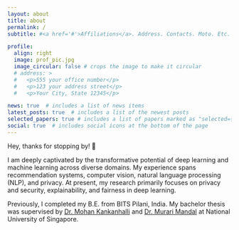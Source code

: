 ```yaml
---
layout: about
title: about
permalink: /
subtitle: #<a href='#'>Affiliations</a>. Address. Contacts. Moto. Etc.

profile:
  align: right
  image: prof_pic.jpg
  image_circular: false # crops the image to make it circular
  # address: >
  #   <p>555 your office number</p>
  #   <p>123 your address street</p>
  #   <p>Your City, State 12345</p>

news: true  # includes a list of news items
latest_posts: true  # includes a list of the newest posts
selected_papers: true # includes a list of papers marked as "selected={true}"
social: true  # includes social icons at the bottom of the page
---
```


Hey, thanks for stopping by! :wave:

I am deeply captivated by the transformative potential of deep learning and machine learning across diverse domains. My experience spans recommendation systems, computer vision, natural language processing (NLP), and privacy. At present, my research primarily focuses on privacy and security, explainability, and fairness in deep learning. 

Previously, I completed my B.E. from BITS Pilani, India. My bachelor thesis was supervised by [Dr. Mohan Kankanhalli](https://www.comp.nus.edu.sg/~mohan/) and [Dr. Murari Mandal](https://murarimandal.github.io/) at National University of Singapore. 